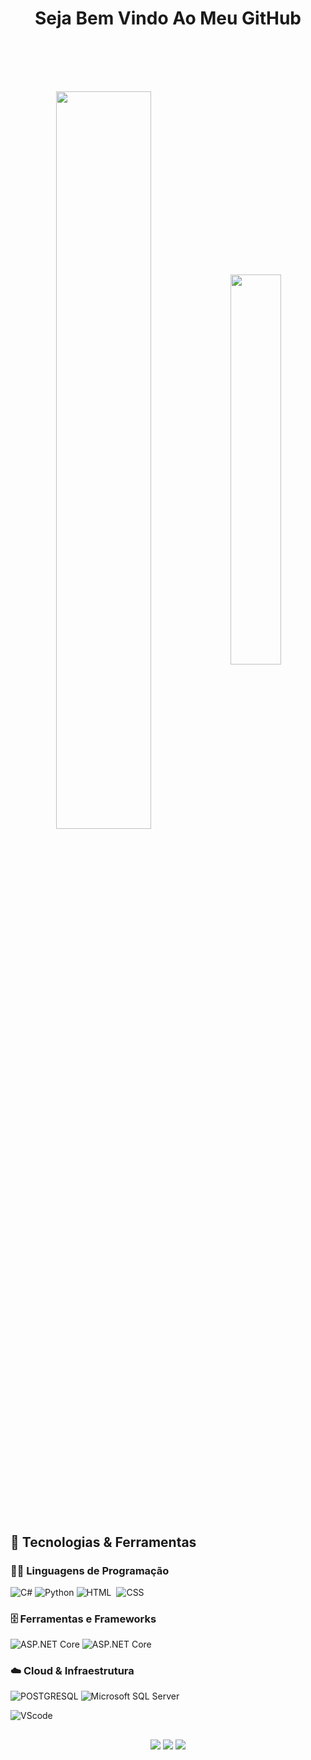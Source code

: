 ##  <h1 align="center" style="margin-bottom:100px">Seja Bem Vindo Ao Meu GitHub</h1>




<div  align="center" style="margin-bottom:100px">
<img width=55% align="center"  src="https://github-readme-streak-stats.herokuapp.com?user=KaykyFelipe&theme=radical&mode=weekly" />
<img width=40% align="center" src="https://github-readme-stats-git-main-rafaelalexandrino.vercel.app/api/top-langs/?username=KaykyFelipe&show_icons=true&theme=radical&layout=compact" />
 </div>



<br>
<br>

## 🚀 Tecnologias & Ferramentas

### 🧑‍💻 Linguagens de Programação

![C#](https://img.shields.io/badge/-C%23-239120?style=for-the-badge&logo=c-sharp&logoColor=white)
![Python](https://img.shields.io/badge/-Python-3776AB?style=for-the-badge&logo=python&logoColor=white)
![HTML](https://img.shields.io/badge/HTML5-E34F26?style=for-the-badge&logo=html5&logoColor=white)&nbsp;
![CSS](https://img.shields.io/badge/CSS3-1572B6?style=for-the-badge&logo=css3&logoColor=white)&nbsp;

### 🗄️ Ferramentas e Frameworks

![ASP.NET Core](https://img.shields.io/badge/-ASP.NET%20Core-512BD4?style=for-the-badge&logo=dotnet&logoColor=white)
![ASP.NET Core]([https://img.shields.io/badge/-ASP.NET%20Core-512BD4?style=for-the-badge&logo=dotnet&logoColor=white](https://img.shields.io/badge/Bootstrap-563D7C?style=for-the-badge&logo=bootstrap&logoColor=white))

### ☁️ Cloud & Infraestrutura

![POSTGRESQL](https://img.shields.io/badge/PostgreSQL-316192?style=for-the-badge&logo=postgresql&logoColor=white)
![Microsoft SQL Server](https://img.shields.io/badge/-Microsoft%20SQL%20Server-CC2927?style=for-the-badge&logo=microsoft-sql-server&logoColor=white)




![VScode](https://img.shields.io/badge/vscode-4285F4?style=for-the-badge&logo=vscode&logoColor=white)&nbsp;
  
  ##
 
<div width=55% align="center"> 
  
  <a href="https://www.instagram.com/kayky.felipe08" target="_blank"><img src="https://img.shields.io/badge/-Instagram-%23E4405F?style=for-the-badge&logo=instagram&logoColor=white" target="_blank"></a>
  <a href = "mailto:kayky'59@gmail.com"><img src="https://img.shields.io/badge/-Gmail-%23333?style=for-the-badge&logo=gmail&logoColor=white" target="_blank"></a>
  <a href="https://www.linkedin.com/in/kayky-nascimento-2936711b9" target="_blank"><img src="https://img.shields.io/badge/-LinkedIn-%230077B5?style=for-the-badge&logo=linkedin&logoColor=white" target="_blank"></a> 
  
</div>

